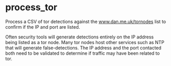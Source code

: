 # process_tor
Process a CSV of tor detections against the www.dan.me.uk/tornodes list to confirm if the IP and port are listed.

Often security tools will generate detections entirely on the IP address being listed as a tor node. Many tor nodes host other services such as NTP that will generate false-detections. The IP address and the port contacted both need to be validated to determine if traffic may have been related to tor. 
